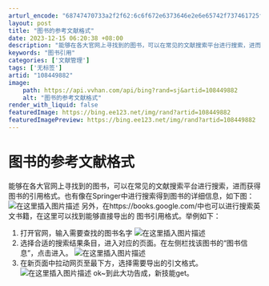 ```yaml
---
arturl_encode: "68747470733a2f2f62:6c6f672e6373646e2e6e65742f737461725f78787a656e672f:61727469636c652f64657461696c732f313038343439383832"
layout: post
title: "图书的参考文献格式"
date: 2023-12-15 06:20:38 +08:00
description: "能够在各大官网上寻找到的图书，可以在常见的文献搜索平台进行搜索，进而获得图书的引用格式。也有像在Sp"
keywords: "图书引用"
categories: ['文献管理']
tags: ['无标签']
artid: "108449882"
image:
    path: https://api.vvhan.com/api/bing?rand=sj&artid=108449882
    alt: "图书的参考文献格式"
render_with_liquid: false
featuredImage: https://bing.ee123.net/img/rand?artid=108449882
featuredImagePreview: https://bing.ee123.net/img/rand?artid=108449882
---
```


# 图书的参考文献格式
能够在各大官网上寻找到的图书，可以在常见的文献搜索平台进行搜索，进而获得图书的引用格式。也有像在Springer中进行搜索得到图书的详细信息，如下图：
![在这里插入图片描述](https://i-blog.csdnimg.cn/blog_migrate/c72f34bb45feaaa3a3acc8da0f412d25.png#pic_center)
另外，在https://books.google.com/中也可以进行搜索英文书籍，在这里可以找到能够直接导出的 图书引用格式。举例如下：
1. 打开官网，输入需要查找的图书名字
![在这里插入图片描述](https://i-blog.csdnimg.cn/blog_migrate/2803611d36c0c03adb5ec84189850ebb.png#pic_center)
2. 选择合适的搜索结果条目，进入对应的页面。在左侧栏找该图书的“图书信息”，点击进入。
![在这里插入图片描述](https://i-blog.csdnimg.cn/blog_migrate/6f84fbdb92f3ca1be5a082ce84323290.png#pic_center)
3. 在新页面中拉动网页至最下方，选择需要导出的引文格式。
![在这里插入图片描述](https://i-blog.csdnimg.cn/blog_migrate/0f6101e9be2a9df86d07b4f67390db74.png#pic_center)
ok~到此大功告成，新技能get。